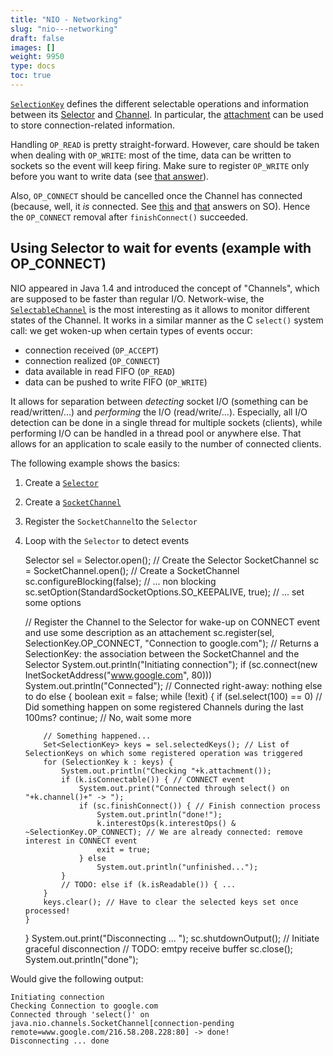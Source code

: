 ```yaml
---
title: "NIO - Networking"
slug: "nio---networking"
draft: false
images: []
weight: 9950
type: docs
toc: true
---
```


[`SelectionKey`][1] defines the different selectable operations and information between its [Selector][2] and [Channel][3]. In particular, the [attachment][4] can be used to store connection-related information.

Handling `OP_READ` is pretty straight-forward. However, care should be taken when dealing with `OP_WRITE`: most of the time, data can be written to sockets so the event will keep firing. Make sure to register `OP_WRITE` only before you want to write data (see [that answer][5]).

Also, `OP_CONNECT` should be cancelled once the Channel has connected (because, well, it *is* connected. See [this][6] and [that][7] answers on SO). Hence the `OP_CONNECT` removal after `finishConnect()` succeeded.


  [1]: https://docs.oracle.com/javase/7/docs/api/java/nio/channels/SelectionKey.html
  [2]: https://docs.oracle.com/javase/7/docs/api/java/nio/channels/SelectionKey.html#selector()
  [3]: https://docs.oracle.com/javase/7/docs/api/java/nio/channels/SelectionKey.html#channel()
  [4]: https://docs.oracle.com/javase/7/docs/api/java/nio/channels/SelectionKey.html#attachment()
  [5]: http://stackoverflow.com/a/6646131/1098603
  [6]: http://stackoverflow.com/a/9326318/1098603
  [7]: http://stackoverflow.com/a/205354/1098603

## Using Selector to wait for events (example with OP_CONNECT)
NIO appeared in Java 1.4 and introduced the concept of "Channels", which are supposed to be faster than regular I/O. Network-wise, the [`SelectableChannel`][1] is the most interesting as it allows to monitor different states of the Channel. It works in a similar manner as the C `select()` system call: we get woken-up when certain types of events occur:
* connection received (`OP_ACCEPT`)
* connection realized (`OP_CONNECT`)
* data available in read FIFO (`OP_READ`)
* data can be pushed to write FIFO (`OP_WRITE`)

It allows for separation between *detecting* socket I/O (something can be read/written/...) and *performing* the I/O (read/write/...). Especially, all I/O detection can be done in a single thread for multiple sockets (clients), while performing I/O can be handled in a thread pool or anywhere else. That allows for an application to scale easily to the number of connected clients.

The following example shows the basics:
 1. Create a [`Selector`][2]
 2. Create a [`SocketChannel`][3]
 3. Register the `SocketChannel`to the `Selector`
 4. Loop with the `Selector` to detect events


    Selector sel = Selector.open(); // Create the Selector
    SocketChannel sc = SocketChannel.open(); // Create a SocketChannel
    sc.configureBlocking(false); // ... non blocking
    sc.setOption(StandardSocketOptions.SO_KEEPALIVE, true); // ... set some options

    // Register the Channel to the Selector for wake-up on CONNECT event and use some description as an attachement
    sc.register(sel, SelectionKey.OP_CONNECT, "Connection to google.com"); // Returns a SelectionKey: the association between the SocketChannel and the Selector
    System.out.println("Initiating connection");
    if (sc.connect(new InetSocketAddress("www.google.com", 80)))
        System.out.println("Connected"); // Connected right-away: nothing else to do
    else {
        boolean exit = false;
        while (!exit) {
            if (sel.select(100) == 0) // Did something happen on some registered Channels during the last 100ms?
                continue; // No, wait some more
            
            // Something happened...
            Set<SelectionKey> keys = sel.selectedKeys(); // List of SelectionKeys on which some registered operation was triggered
            for (SelectionKey k : keys) {
                System.out.println("Checking "+k.attachment());
                if (k.isConnectable()) { // CONNECT event
                    System.out.print("Connected through select() on "+k.channel()+" -> ");
                    if (sc.finishConnect()) { // Finish connection process
                        System.out.println("done!");
                        k.interestOps(k.interestOps() & ~SelectionKey.OP_CONNECT); // We are already connected: remove interest in CONNECT event
                        exit = true;
                    } else
                        System.out.println("unfinished...");
                }
                // TODO: else if (k.isReadable()) { ...
            }
            keys.clear(); // Have to clear the selected keys set once processed!
        }
    }
    System.out.print("Disconnecting ... ");
    sc.shutdownOutput(); // Initiate graceful disconnection
    // TODO: emtpy receive buffer
    sc.close();
    System.out.println("done");

Would give the following output:

    Initiating connection
    Checking Connection to google.com
    Connected through 'select()' on java.nio.channels.SocketChannel[connection-pending remote=www.google.com/216.58.208.228:80] -> done!
    Disconnecting ... done


  [1]: https://docs.oracle.com/javase/7/docs/api/java/nio/channels/SelectableChannel.html
  [2]: https://docs.oracle.com/javase/7/docs/api/java/nio/channels/Selector.html
  [3]: https://docs.oracle.com/javase/7/docs/api/java/nio/channels/SocketChannel.html

